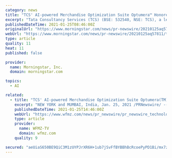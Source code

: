 ```yaml
---
category: news
title: "TCS' AI-powered Merchandise Optimization Suite Optumera™ Honored by AIconics Awards"
excerpt: "Tata Consultancy Services (TCS) (BSE: 532540, NSE: TCS), a leading global IT services, consulting and business solutions organization, announced that its AI-powered retail merchandizing and supply chain optimization software suite,"
publishedDateTime: 2021-01-25T08:46:00Z
originalUrl: "https://www.morningstar.com/news/pr-newswire/20210125aq57811/tcs-ai-powered-merchandise-optimization-suite-optumera-honored-by-aiconics-awards"
webUrl: "https://www.morningstar.com/news/pr-newswire/20210125aq57811/tcs-ai-powered-merchandise-optimization-suite-optumera-honored-by-aiconics-awards"
type: article
quality: 11
heat: 11
published: false

provider:
  name: Morningstar, Inc.
  domain: morningstar.com

topics:
  - AI

related:
  - title: "TCS' AI-powered Merchandise Optimization Suite Optumera(TM) Honored by AIconics Awards"
    excerpt: "NEW YORK and MUMBAI, India, Jan. 25, 2021 /PRNewswire/ -- (TCS) (BSE: 532540, NSE: TCS), a leading global IT services, consulting and business solutions organization, announced that"
    publishedDateTime: 2021-01-25T14:46:00Z
    webUrl: "https://www.wfmz.com/news/pr_newswire/pr_newswire_technology/tcs-ai-powered-merchandise-optimization-suite-optumera-tm-honored-by-aiconics-awards/article_7e6dd4b3-f91e-5c4b-937e-8abfdce025fc.html"
    type: article
    provider:
      name: WFMZ-TV
      domain: wfmz.com
    quality: 9

secured: "aeUiaS650BE9QiC3M1zUYPJrXR6H+1ub7jSvFfBYBBhBcRcoePyPD1Bi/mx7z3iR1yw+WVp7Bpj3V4MT7umxMKNZw548UH3zB+SK2PFD86r6ed4mUQdQclOcYGSFpA+3fgDYyHr1Cn3sPC1FB72NLbfz7wnAJWMW99hgwsXTh1lGrgWygdNSkU0x1OfxvG+iOs8dh0J7MI6DQpUF1E3d5bxyBQWK80/z6EnFMy60PlmS/HWqPSuAqHSdFtrXNQ7WDZEkhgXwoDGfgRZr0WyvJPVwquw1TEEH2c/ioQ/Xv24r0ivLnHc2+M3a8Bm6aPPnH4mtvSrQ3u0y6P2FqgDrK660SF2BXM33sFGSWZc6s9w=;K/9bUyz0JHP7YPBhsElCsw=="
---
```



